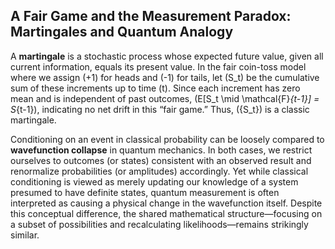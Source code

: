 ## A Fair Game and the Measurement Paradox: Martingales and Quantum Analogy

A **martingale** is a stochastic process whose expected future value, given all current information, equals its present value. In the fair coin-toss model where we assign \(+1\) for heads and \(-1\) for tails, let \(S_t\) be the cumulative sum of these increments up to time \(t\). Since each increment has zero mean and is independent of past outcomes, \(E[S_t \mid \mathcal{F}_{t-1}] = S_{t-1}\), indicating no net drift in this “fair game.” Thus, \(\{S_t\}\) is a classic martingale.

Conditioning on an event in classical probability can be loosely compared to **wavefunction collapse** in quantum mechanics. In both cases, we restrict ourselves to outcomes (or states) consistent with an observed result and renormalize probabilities (or amplitudes) accordingly. Yet while classical conditioning is viewed as merely updating our knowledge of a system presumed to have definite states, quantum measurement is often interpreted as causing a physical change in the wavefunction itself. Despite this conceptual difference, the shared mathematical structure—focusing on a subset of possibilities and recalculating likelihoods—remains strikingly similar.
